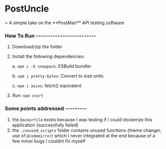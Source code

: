 <h1>PostUncle</h1>
> A simple take on the **PostMan** API testing software

### How To Run -------------------------
1. Download/zip the folder

2. Install the following dependencies:

     a.  `npm i -D snowpack`: ESBuild bundler
   
     b.  `npm i pretty-bytes`: Convert to size units
   
     c.  `npm i axios`: fetch() equivalent
   
3. Run: `npm start`

### Some points addressed ---------
1. the `Dockerfile` exists because I was testing if I could dockerize this application (successfully failed)
2. the `./unused_scripts` folder contains unused functions (theme changer, use of `@codemirror`) which I never integrated at the end because of a few minor bugs I couldnt fix myself 
